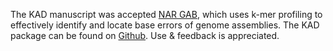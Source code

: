 ---
---

The KAD manuscript was accepted [NAR GAB](https://academic.oup.com/nargab),
which uses k-mer profiling to effectively identify and locate base errors of
genome assemblies. The KAD package can be found on
[Github](https://github.com/liu3zhenlab/KAD). Use & feedback is appreciated.
